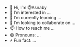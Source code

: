 - 👋 Hi, I’m @Asnaby
- 👀 I’m interested in ...
- 🌱 I’m currently learning ...
- 💞️ I’m looking to collaborate on ...
- 📫 How to reach me ...
- 😄 Pronouns: ...
- ⚡ Fun fact: ...

<!---
Asnaby/Asnaby is a ✨ special ✨ repository because its `README.md` (this file) appears on your GitHub profile.
You can click the Preview link to take a look at your changes.
--->
